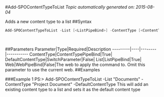 #Add-SPOContentTypeToList
*Topic automatically generated on: 2015-08-04*

Adds a new content type to a list
##Syntax
```powershell
Add-SPOContentTypeToList -List [<ListPipeBind>] -ContentType [<ContentTypePipeBind>] [-DefaultContentType [<SwitchParameter>]] [-Web [<WebPipeBind>]]
```
&nbsp;

##Parameters
Parameter|Type|Required|Description
---------|----|--------|-----------
ContentType|ContentTypePipeBind|True|
DefaultContentType|SwitchParameter|False|
List|ListPipeBind|True|
Web|WebPipeBind|False|The web to apply the command to. Omit this parameter to use the current web.
##Examples

###Example 1
    PS:> Add-SPOContentTypeToList -List "Documents" -ContentType "Project Document" -DefaultContentType
This will add an existing content type to a list and sets it as the default content type
